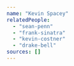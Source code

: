 ```yaml
---
name: "Kevin Spacey"
relatedPeople:
  - "sean-penn"
  - "frank-sinatra"
  - "kevin-costner"
  - "drake-bell"
sources: []
---
```


